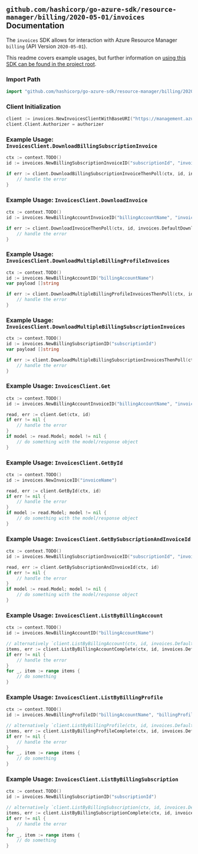 
## `github.com/hashicorp/go-azure-sdk/resource-manager/billing/2020-05-01/invoices` Documentation

The `invoices` SDK allows for interaction with Azure Resource Manager `billing` (API Version `2020-05-01`).

This readme covers example usages, but further information on [using this SDK can be found in the project root](https://github.com/hashicorp/go-azure-sdk/tree/main/docs).

### Import Path

```go
import "github.com/hashicorp/go-azure-sdk/resource-manager/billing/2020-05-01/invoices"
```


### Client Initialization

```go
client := invoices.NewInvoicesClientWithBaseURI("https://management.azure.com")
client.Client.Authorizer = authorizer
```


### Example Usage: `InvoicesClient.DownloadBillingSubscriptionInvoice`

```go
ctx := context.TODO()
id := invoices.NewBillingSubscriptionInvoiceID("subscriptionId", "invoiceName")

if err := client.DownloadBillingSubscriptionInvoiceThenPoll(ctx, id, invoices.DefaultDownloadBillingSubscriptionInvoiceOperationOptions()); err != nil {
	// handle the error
}
```


### Example Usage: `InvoicesClient.DownloadInvoice`

```go
ctx := context.TODO()
id := invoices.NewBillingAccountInvoiceID("billingAccountName", "invoiceName")

if err := client.DownloadInvoiceThenPoll(ctx, id, invoices.DefaultDownloadInvoiceOperationOptions()); err != nil {
	// handle the error
}
```


### Example Usage: `InvoicesClient.DownloadMultipleBillingProfileInvoices`

```go
ctx := context.TODO()
id := invoices.NewBillingAccountID("billingAccountName")
var payload []string

if err := client.DownloadMultipleBillingProfileInvoicesThenPoll(ctx, id, payload); err != nil {
	// handle the error
}
```


### Example Usage: `InvoicesClient.DownloadMultipleBillingSubscriptionInvoices`

```go
ctx := context.TODO()
id := invoices.NewBillingSubscriptionID("subscriptionId")
var payload []string

if err := client.DownloadMultipleBillingSubscriptionInvoicesThenPoll(ctx, id, payload); err != nil {
	// handle the error
}
```


### Example Usage: `InvoicesClient.Get`

```go
ctx := context.TODO()
id := invoices.NewBillingAccountInvoiceID("billingAccountName", "invoiceName")

read, err := client.Get(ctx, id)
if err != nil {
	// handle the error
}
if model := read.Model; model != nil {
	// do something with the model/response object
}
```


### Example Usage: `InvoicesClient.GetById`

```go
ctx := context.TODO()
id := invoices.NewInvoiceID("invoiceName")

read, err := client.GetById(ctx, id)
if err != nil {
	// handle the error
}
if model := read.Model; model != nil {
	// do something with the model/response object
}
```


### Example Usage: `InvoicesClient.GetBySubscriptionAndInvoiceId`

```go
ctx := context.TODO()
id := invoices.NewBillingSubscriptionInvoiceID("subscriptionId", "invoiceName")

read, err := client.GetBySubscriptionAndInvoiceId(ctx, id)
if err != nil {
	// handle the error
}
if model := read.Model; model != nil {
	// do something with the model/response object
}
```


### Example Usage: `InvoicesClient.ListByBillingAccount`

```go
ctx := context.TODO()
id := invoices.NewBillingAccountID("billingAccountName")

// alternatively `client.ListByBillingAccount(ctx, id, invoices.DefaultListByBillingAccountOperationOptions())` can be used to do batched pagination
items, err := client.ListByBillingAccountComplete(ctx, id, invoices.DefaultListByBillingAccountOperationOptions())
if err != nil {
	// handle the error
}
for _, item := range items {
	// do something
}
```


### Example Usage: `InvoicesClient.ListByBillingProfile`

```go
ctx := context.TODO()
id := invoices.NewBillingProfileID("billingAccountName", "billingProfileName")

// alternatively `client.ListByBillingProfile(ctx, id, invoices.DefaultListByBillingProfileOperationOptions())` can be used to do batched pagination
items, err := client.ListByBillingProfileComplete(ctx, id, invoices.DefaultListByBillingProfileOperationOptions())
if err != nil {
	// handle the error
}
for _, item := range items {
	// do something
}
```


### Example Usage: `InvoicesClient.ListByBillingSubscription`

```go
ctx := context.TODO()
id := invoices.NewBillingSubscriptionID("subscriptionId")

// alternatively `client.ListByBillingSubscription(ctx, id, invoices.DefaultListByBillingSubscriptionOperationOptions())` can be used to do batched pagination
items, err := client.ListByBillingSubscriptionComplete(ctx, id, invoices.DefaultListByBillingSubscriptionOperationOptions())
if err != nil {
	// handle the error
}
for _, item := range items {
	// do something
}
```

